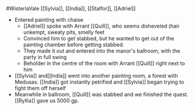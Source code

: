 #WisteriaVale 
[[Sylvia]], [[India]], [[Stalfor]], [[Adriel]]

- Entered painting with chaise
	- [[Adriel]] spoke with Arrant [[Quill]], who seems disheveled (hair unkempt, sweaty pits, smelly feet
	- Convinced him to get stabbed, but he wanted to get out of the painting chamber before getting stabbed.
	- They made it out and entered into the manor's ballroom, with the party in full swing
	- Beholder in the centre of the room with Arrant [[Quill]] right next to him
- [[Sylvia]] and[[India]] went into another painting room, a forest with Medusas. [[India]] got instantly petrified and [[Sylvia]] began trying to fight them off herself
- Meanwhile in ballroom, [[Quill]] was stabbed and we finished the quest. [[Ryllia]] gave us 5000 gp.